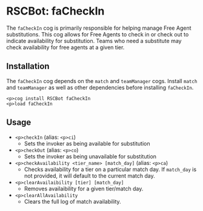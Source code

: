 # RSCBot: faCheckIn

The `faCheckIn` cog is primarily responsible for helping manage Free Agent substitutions. This cog allows for Free Agents to check in or check out to indicate availability for substitution. Teams who need a substitute may check availability for free agents at a given tier.

## Installation

The `faCheckIn` cog depends on the `match` and `teamManager` cogs. Install `match` and `teamManager` as well as other dependencies before installing `faCheckIn`.

```
<p>cog install RSCBot faCheckIn
<p>load faCheckIn
```

## Usage

- `<p>checkIn` (alias: `<p>ci`)
  - Sets the invoker as being available for substitution
- `<p>checkOut` (alias: `<p>co`)
  - Sets the invoker as being unavailable for substitution
- `<p>checkAvailability <tier_name> [match_day]` (alias: `<p>ca`)
  - Checks availability for a tier on a particular match day. If `match_day` is not provided, it will default to the current match day.
- `<p>clearAvailaibility [tier] [match_day]`
  - Removes availaibility for a given tier/match day.
- `<p>clearAllAvailability`
  - Clears the full log of match availability.
  